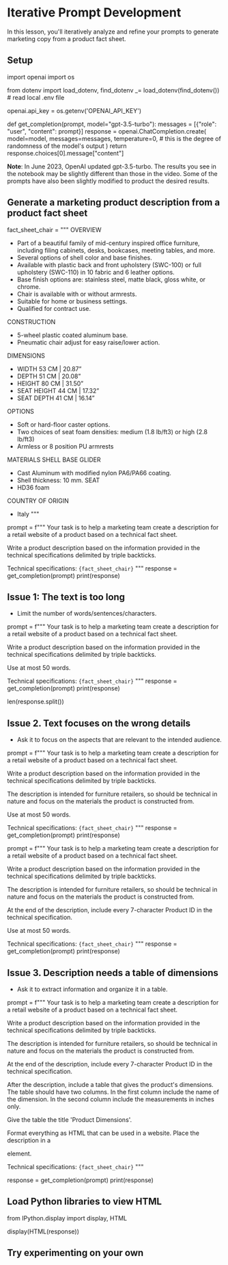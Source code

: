 # Iterative Prompt Development

In this lesson, you'll iteratively analyze and refine your prompts to generate marketing copy from a product fact sheet.

## Setup

import openai
import os

from dotenv import load_dotenv, find_dotenv
_= load_dotenv(find_dotenv()) # read local .env file

openai.api_key  = os.getenv('OPENAI_API_KEY')

def get_completion(prompt, model="gpt-3.5-turbo"):
    messages = [{"role": "user", "content": prompt}]
    response = openai.ChatCompletion.create(
        model=model,
        messages=messages,
        temperature=0, # this is the degree of randomness of the model's output
    )
    return response.choices[0].message["content"]

**Note**: In June 2023, OpenAI updated gpt-3.5-turbo. The results you see in the notebook may be slightly different than those in the video. Some of the prompts have also been slightly modified to product the desired results.

## Generate a marketing product description from a product fact sheet

fact_sheet_chair = """
OVERVIEW

- Part of a beautiful family of mid-century inspired office furniture,
including filing cabinets, desks, bookcases, meeting tables, and more.
- Several options of shell color and base finishes.
- Available with plastic back and front upholstery (SWC-100)
or full upholstery (SWC-110) in 10 fabric and 6 leather options.
- Base finish options are: stainless steel, matte black,
gloss white, or chrome.
- Chair is available with or without armrests.
- Suitable for home or business settings.
- Qualified for contract use.

CONSTRUCTION

- 5-wheel plastic coated aluminum base.
- Pneumatic chair adjust for easy raise/lower action.

DIMENSIONS

- WIDTH 53 CM | 20.87”
- DEPTH 51 CM | 20.08”
- HEIGHT 80 CM | 31.50”
- SEAT HEIGHT 44 CM | 17.32”
- SEAT DEPTH 41 CM | 16.14”

OPTIONS

- Soft or hard-floor caster options.
- Two choices of seat foam densities:
 medium (1.8 lb/ft3) or high (2.8 lb/ft3)
- Armless or 8 position PU armrests

MATERIALS
SHELL BASE GLIDER

- Cast Aluminum with modified nylon PA6/PA66 coating.
- Shell thickness: 10 mm.
SEAT
- HD36 foam

COUNTRY OF ORIGIN

- Italy
"""

prompt = f"""
Your task is to help a marketing team create a
description for a retail website of a product based
on a technical fact sheet.

Write a product description based on the information
provided in the technical specifications delimited by
triple backticks.

Technical specifications: ```{fact_sheet_chair}```
"""
response = get_completion(prompt)
print(response)

## Issue 1: The text is too long

- Limit the number of words/sentences/characters.

prompt = f"""
Your task is to help a marketing team create a
description for a retail website of a product based
on a technical fact sheet.

Write a product description based on the information
provided in the technical specifications delimited by
triple backticks.

Use at most 50 words.

Technical specifications: ```{fact_sheet_chair}```
"""
response = get_completion(prompt)
print(response)

len(response.split())

## Issue 2. Text focuses on the wrong details

- Ask it to focus on the aspects that are relevant to the intended audience.

prompt = f"""
Your task is to help a marketing team create a
description for a retail website of a product based
on a technical fact sheet.

Write a product description based on the information
provided in the technical specifications delimited by
triple backticks.

The description is intended for furniture retailers,
so should be technical in nature and focus on the
materials the product is constructed from.

Use at most 50 words.

Technical specifications: ```{fact_sheet_chair}```
"""
response = get_completion(prompt)
print(response)

prompt = f"""
Your task is to help a marketing team create a
description for a retail website of a product based
on a technical fact sheet.

Write a product description based on the information
provided in the technical specifications delimited by
triple backticks.

The description is intended for furniture retailers,
so should be technical in nature and focus on the
materials the product is constructed from.

At the end of the description, include every 7-character
Product ID in the technical specification.

Use at most 50 words.

Technical specifications: ```{fact_sheet_chair}```
"""
response = get_completion(prompt)
print(response)

## Issue 3. Description needs a table of dimensions

- Ask it to extract information and organize it in a table.

prompt = f"""
Your task is to help a marketing team create a
description for a retail website of a product based
on a technical fact sheet.

Write a product description based on the information
provided in the technical specifications delimited by
triple backticks.

The description is intended for furniture retailers,
so should be technical in nature and focus on the
materials the product is constructed from.

At the end of the description, include every 7-character
Product ID in the technical specification.

After the description, include a table that gives the
product's dimensions. The table should have two columns.
In the first column include the name of the dimension.
In the second column include the measurements in inches only.

Give the table the title 'Product Dimensions'.

Format everything as HTML that can be used in a website.
Place the description in a <div> element.

Technical specifications: ```{fact_sheet_chair}```
"""

response = get_completion(prompt)
print(response)

## Load Python libraries to view HTML

from IPython.display import display, HTML

display(HTML(response))

## Try experimenting on your own
